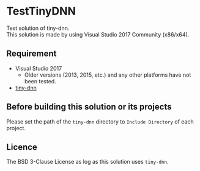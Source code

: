 # TestTinyDNN
Test solution of tiny-dnn.   
This solution is made by using Visual Studio 2017 Community (x86/x64).   

## Requirement
* Visual Studio 2017
    + Older versions (2013, 2015, etc.) and any other platforms have not been tested.
* [tiny-dnn](https://github.com/tiny-dnn/)

## Before building this solution or its projects
Please set the path of the `tiny-dnn` directory to `Include Directory` of each project.

## Licence
The BSD 3-Clause License as log as this solution uses `tiny-dnn`.
